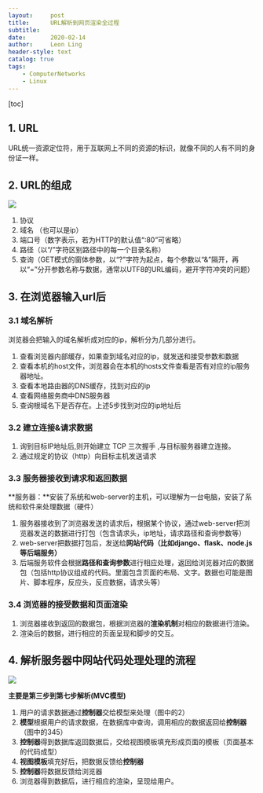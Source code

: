 ```yaml
---
layout:     post
title:      URL解析到网页渲染全过程
subtitle:   
date:       2020-02-14
author:     Leon Ling
header-style: text
catalog: true
tags:
    - ComputerNetworks
    - Linux
---
```


[toc]

## 1. URL

URL统一资源定位符，用于互联网上不同的资源的标识，就像不同的人有不同的身份证一样。

## 2. URL的组成

<img src="https://LiyangLingIntel.github.io/img/in-post/2019-10-09-URL网页渲染过程/1.png" />

1. 协议
2. 域名 （也可以是ip）
3. 端口号（数字表示，若为HTTP的默认值“:80”可省略）
4. 路径（以“/”字符区别路径中的每一个目录名称）
5. 查询（GET模式的窗体参数，以“?”字符为起点，每个参数以“&”隔开，再以“=”分开参数名称与数据，通常以UTF8的URL编码，避开字符冲突的问题）

## 3. 在浏览器输入url后

### 3.1 域名解析

浏览器会把输入的域名解析成对应的ip，解析分为几部分进行。

1. 查看浏览器内部缓存，如果查到域名对应的ip，就发送和接受参数和数据
2. 查看本机的host文件，浏览器会在本机的hosts文件查看是否有对应的ip服务器地址。
3. 查看本地路由器的DNS缓存，找到对应的ip
4. 查看网络服务商中DNS服务器
5. 查询根域名下是否存在。上述5步找到对应的ip地址后

### 3.2 建立连接&请求数据

1. 询到目标IP地址后,则开始建立 TCP 三次握手 ,与目标服务器建立连接。
2. 通过规定的协议（http）向目标主机发送请求

### 3.3 服务器接收到请求和返回数据

**服务器：**安装了系统和web-server的主机，可以理解为一台电脑，安装了系统和软件来处理数据（硬件）

1. 服务器接收到了浏览器发送的请求后，根据某个协议，通过web-server把浏览器发送的数据进行打包（包含请求头，ip地址，请求路径和查询参数等）
2. web-server把数据打包后，发送给**网站代码（比如django、flask、node.js等后端服务）**
3. 后端服务软件会根据**路径和查询参数**进行相应处理，返回给浏览器对应的数据包（包括http协议组成的代码。里面包含页面的布局、文字。数据也可能是图片、脚本程序，反应头，反应数据，请求头等）

### 3.4 浏览器的接受数据和页面渲染

1. 浏览器接收到返回的数据包，根据浏览器的**渲染机制**对相应的数据进行渲染。
2. 渲染后的数据，进行相应的页面呈现和脚步的交互。

## 4. 解析服务器中网站代码处理处理的流程

<img src="https://LiyangLingIntel.github.io/img/in-post/2019-10-09-URL网页渲染过程/2.png" />

**主要是第三步到第七步解析(MVC模型)**

1. 用户的请求数据通过**控制器**交给模型来处理（图中的2）
2. **模型**根据用户的请求数据，在数据库中查询，调用相应的数据返回给**控制器**（图中的345）
3. **控制器**得到数据库返回数据后，交给视图模板填充形成页面的模板（页面基本的代码成型）
4. **视图模板**填充好后，把数据反馈给**控制器**
5. **控制器**将数据反馈给浏览器
6. 浏览器得到数据后，进行相应的渲染，呈现给用户。